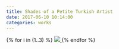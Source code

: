 ```yaml
---
title: Shades of a Petite Turkish Artist
date: 2017-06-10 10:14:00
categories: works
---
```


<div id="galleria">
{% for i in (1..3) %}
    <a href="{{ site.baseurl }}/images/default/shades{{ i }}.jpg">
      <img
        src="{{ site.baseurl }}/images/thumbnail/shades{{ i }}.jpg"
        data-big="{{ site.baseurl }}/images/raw/shades{{ i }}.jpg"
      >
    </a>
{% endfor %}
</div>